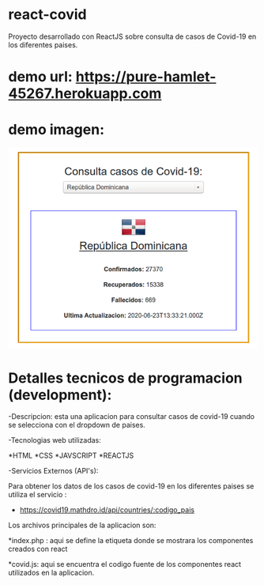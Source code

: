 # react-covid
Proyecto desarrollado con ReactJS sobre consulta de casos de Covid-19 en los diferentes paises.

# demo url: <a href="https://pure-hamlet-45267.herokuapp.com/" target="_blank">https://pure-hamlet-45267.herokuapp.com</a>

# demo imagen:
<img src="https://github.com/nsmdeveloper/react-covid/blob/master/react-covid.png" title="react-covid19-app" />

# Detalles tecnicos de programacion (development):

-Descripcion: esta una aplicacion para consultar casos de covid-19 cuando se selecciona con el dropdown de paises.

-Tecnologias web utilizadas:

*HTML
*CSS
*JAVSCRIPT
*REACTJS

-Servicios Externos (API's): 

Para obtener los datos de los casos de covid-19 en los diferentes paises se utiliza el servicio : 

* https://covid19.mathdro.id/api/countries/:codigo_pais


Los archivos principales de la aplicacion son:

*index.php : aqui se define la etiqueta donde se mostrara los componentes creados con react 

<div id="root"></div>

*covid.js: aqui se encuentra el codigo fuente de los componentes react utilizados en la aplicacion.


